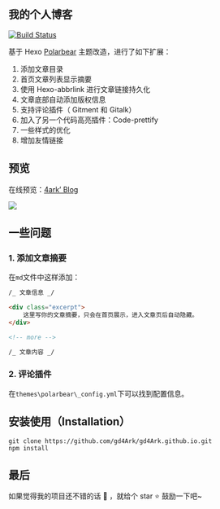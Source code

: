 ## 我的个人博客

[![Build Status](https://travis-ci.org/gd4Ark/gd4Ark.github.io.svg?branch=hexo)](https://travis-ci.org/gd4Ark/gd4Ark.github.io)

基于 Hexo [Polarbear](https://github.com/frostfan/hexo-theme-polarbear) 主题改造，进行了如下扩展：

1. 添加文章目录
2. 首页文章列表显示摘要
3. 使用 Hexo-abbrlink 进行文章链接持久化
4. 文章底部自动添加版权信息
5. 支持评论插件（ Gitment 和 Gitalk）
6. 加入了另一个代码高亮插件：Code-prettify
7. 一些样式的优化
8. 增加友情链接

## 预览

在线预览：[4ark’ Blog](https://4ark.me)

![](https://i.loli.net/2019/06/20/5d0afcac1804e11572.png)

## 一些问题

### 1. 添加文章摘要

在`md`文件中这样添加：

```markdown
/_ 文章信息 _/

<div class="excerpt">
    这里写你的文章摘要，只会在首页展示，进入文章页后自动隐藏。
</div>

<!-- more -->

/_ 文章内容 _/
```

### 2. 评论插件

在`themes\polarbear\_config.yml`下可以找到配置信息。

## 安装使用（Installation）

```shell
git clone https://github.com/gd4Ark/gd4Ark.github.io.git
npm install
```

## 最后

如果觉得我的项目还不错的话 👏 ，就给个 star ⭐ 鼓励一下吧~
